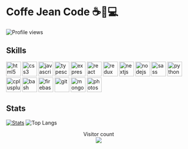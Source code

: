 # Coffe Jean Code ☕👖💻

![Profile views](https://gpvc.arturio.dev/CoffeJeanCode)

<!-- Skill -->

## Skills

<p align="left">
   <img src="https://devicon.dev/devicon.git/icons/html5/html5-original.svg" alt="html5" width="40" height="40" />
   <img src="https://devicon.dev/devicon.git/icons/css3/css3-original.svg" alt="css3" width="40" height="40" />
   <img src="https://devicons.github.io/devicon/devicon.git/icons/javascript/javascript-original.svg" alt="javascript" width="40" height="40"/>
   <img src="https://devicons.github.io/devicon/devicon.git/icons/typescript/typescript-original.svg" alt="typescript" width="40" height="40"/>
   <img src="https://devicons.github.io/devicon/devicon.git/icons/express/express-original-wordmark.svg" alt="express" width="40" height="40"/>
   <img src="https://devicons.github.io/devicon/devicon.git/icons/react/react-original-wordmark.svg" alt="react" width="40" height="40"/>
   <img src="https://devicon.dev/devicon.git/icons/redux/redux-original.svg" alt="redux" width="40" height="40"/>
   <img src="https://cdn.worldvectorlogo.com/logos/nextjs-3.svg" alt="nextjs" width="40" height="40"/>
   <img src="https://devicon.dev/devicon.git/icons/nodejs/nodejs-original.svg" alt="nodejs" width="40" height="40"/>
   <img src="https://devicons.github.io/devicon/devicon.git/icons/sass/sass-original.svg" alt="sass" width="40" height="40"/>
   <img src="https://devicons.github.io/devicon/devicon.git/icons/python/python-original.svg" alt="python" width="40" height="40"/>
   <img src="https://devicon.dev/devicon.git/icons/cplusplus/cplusplus-original.svg" alt="cplusplus" width="40" height="40"/>
   <img src="https://www.vectorlogo.zone/logos/gnu_bash/gnu_bash-icon.svg" alt="bash" width="40" height="40"/>
   <img src="https://www.vectorlogo.zone/logos/firebase/firebase-icon.svg" alt="firebase" width="40" height="40"/>
   <img src="https://www.vectorlogo.zone/logos/git-scm/git-scm-icon.svg" alt="git" width="40" height="40"/>
   <img src="https://devicons.github.io/devicon/devicon.git/icons/mongodb/mongodb-original-wordmark.svg" alt="mongodb" width="40" height="40"/> 
   <img src="https://devicons.github.io/devicon/devicon.git/icons/photoshop/photoshop-plain.svg" alt="photoshop" width="40" height="40"/>  
<br>
<!-- Image -->

<!-- Stats -->

## Stats

[![Stats](https://github-readme-stats.vercel.app/api?username=CoffeJeanCode)](https://github.com/anuraghazra/github-readme-stats)
![Top Langs](https://github-readme-stats.vercel.app/api/top-langs/?username=CoffeJeanCode&layout=compact)

<p align="center">
  Visitor count<br>
  <img src="https://profile-counter.glitch.me/CoffeJeanCode/count.svg" />
</p>

<!-- Presentation -->
